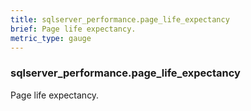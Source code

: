 ```yaml
---
title: sqlserver_performance.page_life_expectancy
brief: Page life expectancy.
metric_type: gauge
---
```

### sqlserver_performance.page_life_expectancy

Page life expectancy.